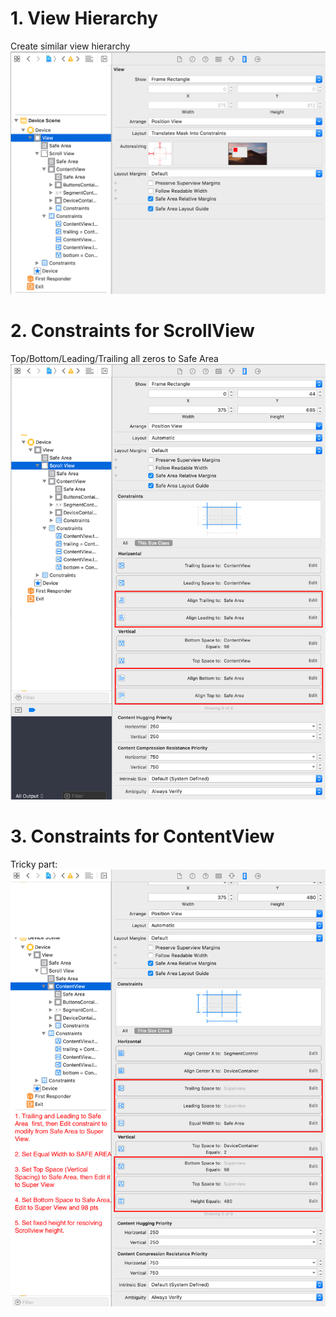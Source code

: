 # 1. View Hierarchy
Create similar view hierarchy
![Step 1](1.png)

# 2. Constraints for ScrollView
Top/Bottom/Leading/Trailing all zeros to Safe Area
![Step 2](3.png)

# 3. Constraints for ContentView
Tricky part:
![Step 3](5.png)

